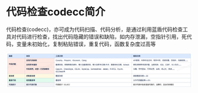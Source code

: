 # 代码检查codecc简介

代码检查(codecc)，亦可成为代码扫描、代码分析，是通过利用蓝盾代码检查工具对代码进行检查，找出代码隐藏的错误和缺陷，如内存泄漏，空指针引用，死代码，变量未初始化，复制粘贴错误，重复代码，函数复杂度过高等

![](../../.gitbook/assets/image-20211130120616828.png)